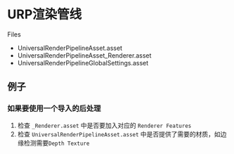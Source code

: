# URP渲染管线
Files
- UniversalRenderPipelineAsset.asset
- UniversalRenderPipelineAsset_Renderer.asset
- UniversalRenderPipelineGlobalSettings.asset



## 例子

### 如果要使用一个导入的后处理

1. 检查 `_Renderer.asset` 中是否要加入对应的 `Renderer Features`
2. 检查 `UniversalRenderPipelineAsset.asset` 中是否提供了需要的材质，如边缘检测需要`Depth Texture`